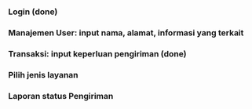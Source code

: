 ### Login (done)
### Manajemen User: input nama, alamat, informasi yang terkait
### Transaksi: input keperluan pengiriman (done)
### Pilih jenis layanan
### Laporan status Pengiriman 
